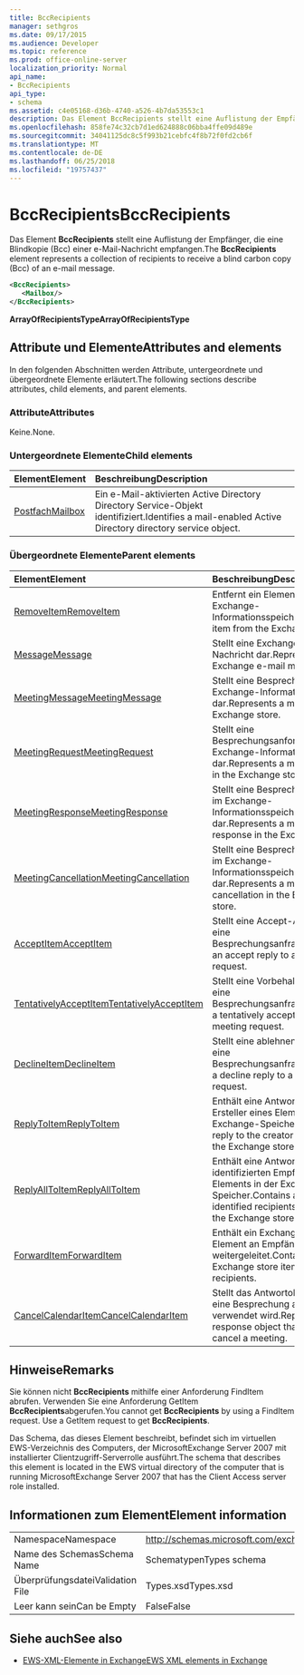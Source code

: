 ```yaml
---
title: BccRecipients
manager: sethgros
ms.date: 09/17/2015
ms.audience: Developer
ms.topic: reference
ms.prod: office-online-server
localization_priority: Normal
api_name:
- BccRecipients
api_type:
- schema
ms.assetid: c4e05168-d36b-4740-a526-4b7da53553c1
description: Das Element BccRecipients stellt eine Auflistung der Empfänger, die eine Blindkopie (Bcc) einer e-Mail-Nachricht empfangen.
ms.openlocfilehash: 858fe74c32cb7d1ed624888c06bba4ffe09d489e
ms.sourcegitcommit: 34041125dc8c5f993b21cebfc4f8b72f0fd2cb6f
ms.translationtype: MT
ms.contentlocale: de-DE
ms.lasthandoff: 06/25/2018
ms.locfileid: "19757437"
---
```

# <a name="bccrecipients"></a><span data-ttu-id="d1261-103">BccRecipients</span><span class="sxs-lookup"><span data-stu-id="d1261-103">BccRecipients</span></span>

<span data-ttu-id="d1261-104">Das Element **BccRecipients** stellt eine Auflistung der Empfänger, die eine Blindkopie (Bcc) einer e-Mail-Nachricht empfangen.</span><span class="sxs-lookup"><span data-stu-id="d1261-104">The **BccRecipients** element represents a collection of recipients to receive a blind carbon copy (Bcc) of an e-mail message.</span></span> 
  
```xml
<BccRecipients>
   <Mailbox/>
</BccRecipients>
```

 <span data-ttu-id="d1261-105">**ArrayOfRecipientsType**</span><span class="sxs-lookup"><span data-stu-id="d1261-105">**ArrayOfRecipientsType**</span></span>
## <a name="attributes-and-elements"></a><span data-ttu-id="d1261-106">Attribute und Elemente</span><span class="sxs-lookup"><span data-stu-id="d1261-106">Attributes and elements</span></span>

<span data-ttu-id="d1261-107">In den folgenden Abschnitten werden Attribute, untergeordnete und übergeordnete Elemente erläutert.</span><span class="sxs-lookup"><span data-stu-id="d1261-107">The following sections describe attributes, child elements, and parent elements.</span></span>
  
### <a name="attributes"></a><span data-ttu-id="d1261-108">Attribute</span><span class="sxs-lookup"><span data-stu-id="d1261-108">Attributes</span></span>

<span data-ttu-id="d1261-109">Keine.</span><span class="sxs-lookup"><span data-stu-id="d1261-109">None.</span></span>
  
### <a name="child-elements"></a><span data-ttu-id="d1261-110">Untergeordnete Elemente</span><span class="sxs-lookup"><span data-stu-id="d1261-110">Child elements</span></span>

|<span data-ttu-id="d1261-111">**Element**</span><span class="sxs-lookup"><span data-stu-id="d1261-111">**Element**</span></span>|<span data-ttu-id="d1261-112">**Beschreibung**</span><span class="sxs-lookup"><span data-stu-id="d1261-112">**Description**</span></span>|
|:-----|:-----|
|[<span data-ttu-id="d1261-113">Postfach</span><span class="sxs-lookup"><span data-stu-id="d1261-113">Mailbox</span></span>](mailbox.md) <br/> |<span data-ttu-id="d1261-114">Ein e-Mail-aktivierten Active Directory Directory Service-Objekt identifiziert.</span><span class="sxs-lookup"><span data-stu-id="d1261-114">Identifies a mail-enabled Active Directory directory service object.</span></span>  <br/> |
   
### <a name="parent-elements"></a><span data-ttu-id="d1261-115">Übergeordnete Elemente</span><span class="sxs-lookup"><span data-stu-id="d1261-115">Parent elements</span></span>

|<span data-ttu-id="d1261-116">**Element**</span><span class="sxs-lookup"><span data-stu-id="d1261-116">**Element**</span></span>|<span data-ttu-id="d1261-117">**Beschreibung**</span><span class="sxs-lookup"><span data-stu-id="d1261-117">**Description**</span></span>|
|:-----|:-----|
|[<span data-ttu-id="d1261-118">RemoveItem</span><span class="sxs-lookup"><span data-stu-id="d1261-118">RemoveItem</span></span>](removeitem.md) <br/> |<span data-ttu-id="d1261-119">Entfernt ein Element aus dem Exchange-Informationsspeicher.</span><span class="sxs-lookup"><span data-stu-id="d1261-119">Removes an item from the Exchange store.</span></span>  <br/> |
|[<span data-ttu-id="d1261-120">Message</span><span class="sxs-lookup"><span data-stu-id="d1261-120">Message</span></span>](message-ex15websvcsotherref.md) <br/> |<span data-ttu-id="d1261-121">Stellt eine Exchange-E-Mail-Nachricht dar.</span><span class="sxs-lookup"><span data-stu-id="d1261-121">Represents an Exchange e-mail message.</span></span>  <br/> |
|[<span data-ttu-id="d1261-122">MeetingMessage</span><span class="sxs-lookup"><span data-stu-id="d1261-122">MeetingMessage</span></span>](meetingmessage.md) <br/> |<span data-ttu-id="d1261-123">Stellt eine Besprechung im Exchange-Informationsspeicher dar.</span><span class="sxs-lookup"><span data-stu-id="d1261-123">Represents a meeting in the Exchange store.</span></span>  <br/> |
|[<span data-ttu-id="d1261-124">MeetingRequest</span><span class="sxs-lookup"><span data-stu-id="d1261-124">MeetingRequest</span></span>](meetingrequest.md) <br/> |<span data-ttu-id="d1261-125">Stellt eine Besprechungsanforderung im Exchange-Informationsspeicher dar.</span><span class="sxs-lookup"><span data-stu-id="d1261-125">Represents a meeting request in the Exchange store.</span></span>  <br/> |
|[<span data-ttu-id="d1261-126">MeetingResponse</span><span class="sxs-lookup"><span data-stu-id="d1261-126">MeetingResponse</span></span>](meetingresponse.md) <br/> |<span data-ttu-id="d1261-127">Stellt eine Besprechungsantwort im Exchange-Informationsspeicher dar.</span><span class="sxs-lookup"><span data-stu-id="d1261-127">Represents a meeting response in the Exchange store.</span></span>  <br/> |
|[<span data-ttu-id="d1261-128">MeetingCancellation</span><span class="sxs-lookup"><span data-stu-id="d1261-128">MeetingCancellation</span></span>](meetingcancellation.md) <br/> |<span data-ttu-id="d1261-129">Stellt eine Besprechungsabsage im Exchange-Informationsspeicher dar.</span><span class="sxs-lookup"><span data-stu-id="d1261-129">Represents a meeting cancellation in the Exchange store.</span></span>  <br/> |
|[<span data-ttu-id="d1261-130">AcceptItem</span><span class="sxs-lookup"><span data-stu-id="d1261-130">AcceptItem</span></span>](acceptitem.md) <br/> |<span data-ttu-id="d1261-131">Stellt eine Accept-Antwort auf eine Besprechungsanfrage.</span><span class="sxs-lookup"><span data-stu-id="d1261-131">Represents an accept reply to a meeting request.</span></span>  <br/> |
|[<span data-ttu-id="d1261-132">TentativelyAcceptItem</span><span class="sxs-lookup"><span data-stu-id="d1261-132">TentativelyAcceptItem</span></span>](tentativelyacceptitem.md) <br/> |<span data-ttu-id="d1261-133">Stellt eine Vorbehalt Antwort auf eine Besprechungsanfrage.</span><span class="sxs-lookup"><span data-stu-id="d1261-133">Represents a tentatively accepted reply to a meeting request.</span></span>  <br/> |
|[<span data-ttu-id="d1261-134">DeclineItem</span><span class="sxs-lookup"><span data-stu-id="d1261-134">DeclineItem</span></span>](declineitem.md) <br/> |<span data-ttu-id="d1261-135">Stellt eine ablehnen Antwort auf eine Besprechungsanfrage.</span><span class="sxs-lookup"><span data-stu-id="d1261-135">Represents a decline reply to a meeting request.</span></span>  <br/> |
|[<span data-ttu-id="d1261-136">ReplyToItem</span><span class="sxs-lookup"><span data-stu-id="d1261-136">ReplyToItem</span></span>](replytoitem.md) <br/> |<span data-ttu-id="d1261-137">Enthält eine Antwort an den Ersteller eines Elements in der Exchange-Speicher.</span><span class="sxs-lookup"><span data-stu-id="d1261-137">Contains a reply to the creator of an item in the Exchange store.</span></span>  <br/> |
|[<span data-ttu-id="d1261-138">ReplyAllToItem</span><span class="sxs-lookup"><span data-stu-id="d1261-138">ReplyAllToItem</span></span>](replyalltoitem.md) <br/> |<span data-ttu-id="d1261-139">Enthält eine Antwort an alle identifizierten Empfänger eines Elements in der Exchange-Speicher.</span><span class="sxs-lookup"><span data-stu-id="d1261-139">Contains a reply to all identified recipients of an item in the Exchange store.</span></span>  <br/> |
|[<span data-ttu-id="d1261-140">ForwardItem</span><span class="sxs-lookup"><span data-stu-id="d1261-140">ForwardItem</span></span>](forwarditem.md) <br/> |<span data-ttu-id="d1261-141">Enthält ein Exchange-Speicher-Element an Empfänger weitergeleitet.</span><span class="sxs-lookup"><span data-stu-id="d1261-141">Contains an Exchange store item to forward to recipients.</span></span>  <br/> |
|[<span data-ttu-id="d1261-142">CancelCalendarItem</span><span class="sxs-lookup"><span data-stu-id="d1261-142">CancelCalendarItem</span></span>](cancelcalendaritem.md) <br/> |<span data-ttu-id="d1261-143">Stellt das Antwortobjekt, das Sie eine Besprechung absagen verwendet wird.</span><span class="sxs-lookup"><span data-stu-id="d1261-143">Represents the response object that is used to cancel a meeting.</span></span>  <br/> |
   
## <a name="remarks"></a><span data-ttu-id="d1261-144">Hinweise</span><span class="sxs-lookup"><span data-stu-id="d1261-144">Remarks</span></span>

<span data-ttu-id="d1261-p101">Sie können nicht **BccRecipients** mithilfe einer Anforderung FindItem abrufen. Verwenden Sie eine Anforderung GetItem **BccRecipients**abgerufen.</span><span class="sxs-lookup"><span data-stu-id="d1261-p101">You cannot get **BccRecipients** by using a FindItem request. Use a GetItem request to get **BccRecipients**.</span></span>
  
<span data-ttu-id="d1261-147">Das Schema, das dieses Element beschreibt, befindet sich im virtuellen EWS-Verzeichnis des Computers, der MicrosoftExchange Server 2007 mit installierter Clientzugriff-Serverrolle ausführt.</span><span class="sxs-lookup"><span data-stu-id="d1261-147">The schema that describes this element is located in the EWS virtual directory of the computer that is running MicrosoftExchange Server 2007 that has the Client Access server role installed.</span></span>
  
## <a name="element-information"></a><span data-ttu-id="d1261-148">Informationen zum Element</span><span class="sxs-lookup"><span data-stu-id="d1261-148">Element information</span></span>

|||
|:-----|:-----|
|<span data-ttu-id="d1261-149">Namespace</span><span class="sxs-lookup"><span data-stu-id="d1261-149">Namespace</span></span>  <br/> |http://schemas.microsoft.com/exchange/services/2006/types  <br/> |
|<span data-ttu-id="d1261-150">Name des Schemas</span><span class="sxs-lookup"><span data-stu-id="d1261-150">Schema Name</span></span>  <br/> |<span data-ttu-id="d1261-151">Schematypen</span><span class="sxs-lookup"><span data-stu-id="d1261-151">Types schema</span></span>  <br/> |
|<span data-ttu-id="d1261-152">Überprüfungsdatei</span><span class="sxs-lookup"><span data-stu-id="d1261-152">Validation File</span></span>  <br/> |<span data-ttu-id="d1261-153">Types.xsd</span><span class="sxs-lookup"><span data-stu-id="d1261-153">Types.xsd</span></span>  <br/> |
|<span data-ttu-id="d1261-154">Leer kann sein</span><span class="sxs-lookup"><span data-stu-id="d1261-154">Can be Empty</span></span>  <br/> |<span data-ttu-id="d1261-155">False</span><span class="sxs-lookup"><span data-stu-id="d1261-155">False</span></span>  <br/> |
   
## <a name="see-also"></a><span data-ttu-id="d1261-156">Siehe auch</span><span class="sxs-lookup"><span data-stu-id="d1261-156">See also</span></span>



- [<span data-ttu-id="d1261-157">EWS-XML-Elemente in Exchange</span><span class="sxs-lookup"><span data-stu-id="d1261-157">EWS XML elements in Exchange</span></span>](ews-xml-elements-in-exchange.md)

